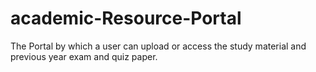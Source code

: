 # academic-Resource-Portal
The Portal by which a user can upload or access the study material and previous year exam and quiz paper.
